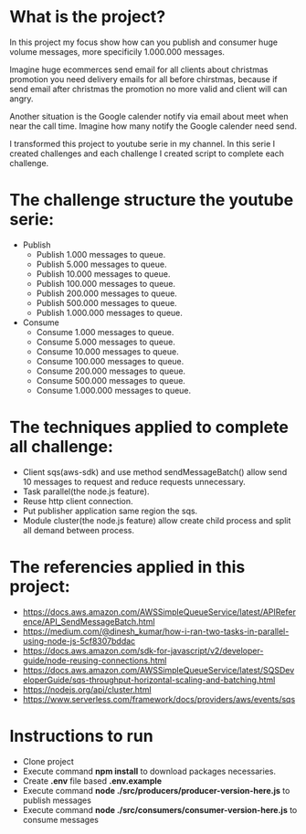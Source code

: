 What is the project?
======================

In this project my focus show how can you publish and consumer huge volume messages, more specificily 1.000.000 messages.

Imagine huge ecommerces send email for all clients about christmas promotion you need delivery emails for all before chirstmas, because if send email after christmas the promotion no more valid and client will can angry.

Another situation is the Google calender notify via email about meet when near the call time. Imagine how many notify the Google calender need send.

I transformed this project to youtube serie in my channel. In this serie I created challenges and each challenge I created script to complete each challenge.


The challenge structure the youtube serie:
============================================

- Publish
    - Publish 1.000 messages to queue.
    - Publish 5.000 messages to queue.
    - Publish 10.000 messages to queue.
    - Publish 100.000 messages to queue.
    - Publish 200.000 messages to queue.
    - Publish 500.000 messages to queue.
    - Publish 1.000.000 messages to queue.
- Consume
    - Consume 1.000 messages to queue.
    - Consume 5.000 messages to queue.
    - Consume 10.000 messages to queue.
    - Consume 100.000 messages to queue.
    - Consume 200.000 messages to queue.
    - Consume 500.000 messages to queue.
    - Consume 1.000.000 messages to queue.

The techniques applied to complete all challenge:
==================================================

- Client sqs(aws-sdk) and use method sendMessageBatch() allow send 10 messages to request and reduce requests unnecessary.
- Task parallel(the node.js feature).
- Reuse http client connection.
- Put publisher application same region the sqs.
- Module cluster(the node.js feature) allow create child process and split all demand between process.

The referencies applied in this project:
=============================================
- https://docs.aws.amazon.com/AWSSimpleQueueService/latest/APIReference/API_SendMessageBatch.html
- https://medium.com/@dinesh_kumar/how-i-ran-two-tasks-in-parallel-using-node-js-5cf8307bddac
- https://docs.aws.amazon.com/sdk-for-javascript/v2/developer-guide/node-reusing-connections.html
- https://docs.aws.amazon.com/AWSSimpleQueueService/latest/SQSDeveloperGuide/sqs-throughput-horizontal-scaling-and-batching.html
- https://nodejs.org/api/cluster.html
- https://www.serverless.com/framework/docs/providers/aws/events/sqs


Instructions to run
=====================

- Clone project
- Execute command **npm install** to download packages necessaries.
- Create **.env** file based **.env.example**
- Execute command **node ./src/producers/producer-version-here.js** to publish messages
- Execute command **node ./src/consumers/consumer-version-here.js** to consume messages


